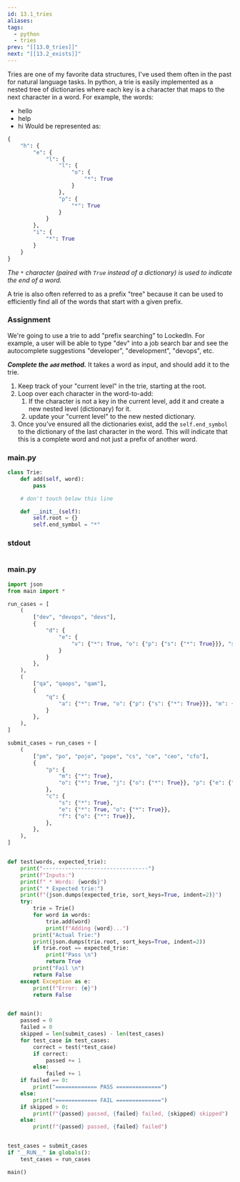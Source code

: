 ```yaml
---
id: 13.1_tries
aliases: 
tags:
  - python
  - tries
prev: "[[13.0_tries]]"
next: "[[13.2_exists]]"
---
```

Tries are one of my favorite data structures, I've used them often in the past for natural language tasks. In python, a trie is easily implemented as a nested tree of dictionaries where each key is a character that maps to the next character in a word. 
For example, the words:
- hello
- help
- hi
Would be represented as:

```python
{
	"h": {
		"e": {
			"l": {
				"l": {
					"o": {
						"*": True
					}
				},
				"p": {
					"*": True
				}
			}
		},
		"i": {
			"*": True
		}
	}
}
```

*The `*` character (paired with `True` instead of  a dictionary) is used to indicate the end of a word.*

A trie is also often referred to as a prefix "tree" because it can be used to efficiently find all of  the words that start with a given prefix.

### Assignment
We're going to use a trie to add "prefix searching" to LockedIn.
For example, a user will be able to type "dev" into a job search bar and see the autocomplete suggestions "developer", "development", "devops", etc.

***Complete the `add` method.*** It takes a word as input, and should add it to the trie.
1. Keep track of your "current level" in the trie, starting at the root.
2. Loop over each character in the word-to-add:
	1. If the character is not a key in the current level, add it and create a new nested level (dictionary) for it.
	2. update your "current level" to the new nested dictionary.
3. Once you've ensured all the dictionaries exist, add the `self.end_symbol` to the dictionary of the last character in the word. This will indicate that this is a complete word and not just a prefix of another word.

### main.py

```python
class Trie:
    def add(self, word):
        pass

    # don't touch below this line

    def __init__(self):
        self.root = {}
        self.end_symbol = "*"
```

### stdout

``` bash

```

### main.py

``` python
import json
from main import *

run_cases = [
    (
        ["dev", "devops", "devs"],
        {
            "d": {
                "e": {
                    "v": {"*": True, "o": {"p": {"s": {"*": True}}}, "s": {"*": True}}
                }
            }
        },
    ),
    (
        ["qa", "qaops", "qam"],
        {
            "q": {
                "a": {"*": True, "o": {"p": {"s": {"*": True}}}, "m": {"*": True}},
            }
        },
    ),
]

submit_cases = run_cases + [
    (
        ["pm", "po", "pojo", "pope", "cs", "ce", "ceo", "cfo"],
        {
            "p": {
                "m": {"*": True},
                "o": {"*": True, "j": {"o": {"*": True}}, "p": {"e": {"*": True}}},
            },
            "c": {
                "s": {"*": True},
                "e": {"*": True, "o": {"*": True}},
                "f": {"o": {"*": True}},
            },
        },
    ),
]


def test(words, expected_trie):
    print("---------------------------------")
    print(f"Inputs:")
    print(f" * Words: {words}")
    print(" * Expected trie:")
    print(f"{json.dumps(expected_trie, sort_keys=True, indent=2)}")
    try:
        trie = Trie()
        for word in words:
            trie.add(word)
            print(f"Adding {word}...")
        print("Actual Trie:")
        print(json.dumps(trie.root, sort_keys=True, indent=2))
        if trie.root == expected_trie:
            print("Pass \n")
            return True
        print("Fail \n")
        return False
    except Exception as e:
        print(f"Error: {e}")
        return False


def main():
    passed = 0
    failed = 0
    skipped = len(submit_cases) - len(test_cases)
    for test_case in test_cases:
        correct = test(*test_case)
        if correct:
            passed += 1
        else:
            failed += 1
    if failed == 0:
        print("============= PASS ==============")
    else:
        print("============= FAIL ==============")
    if skipped > 0:
        print(f"{passed} passed, {failed} failed, {skipped} skipped")
    else:
        print(f"{passed} passed, {failed} failed")


test_cases = submit_cases
if "__RUN__" in globals():
    test_cases = run_cases

main()
```
















